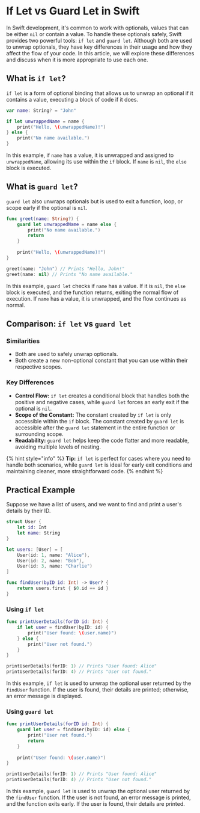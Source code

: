# If Let vs Guard Let in Swift

In Swift development, it's common to work with optionals, values that can be either `nil` or contain a value. To handle these optionals safely, Swift provides two powerful tools: `if let` and `guard let`. Although both are used to unwrap optionals, they have key differences in their usage and how they affect the flow of your code. In this article, we will explore these differences and discuss when it is more appropriate to use each one.

## What is `if let`?

`if let` is a form of optional binding that allows us to unwrap an optional if it contains a value, executing a block of code if it does.

```swift
var name: String? = "John"

if let unwrappedName = name {
    print("Hello, \(unwrappedName)!")
} else {
    print("No name available.")
}
```

In this example, if `name` has a value, it is unwrapped and assigned to `unwrappedName`, allowing its use within the `if` block. If `name` is `nil`, the `else` block is executed.

## What is `guard let`?

`guard let` also unwraps optionals but is used to exit a function, loop, or scope early if the optional is `nil`.

```swift
func greet(name: String?) {
    guard let unwrappedName = name else {
        print("No name available.")
        return
    }
    
    print("Hello, \(unwrappedName)!")
}

greet(name: "John") // Prints "Hello, John!"
greet(name: nil) // Prints "No name available."
```

In this example, `guard let` checks if `name` has a value. If it is `nil`, the `else` block is executed, and the function returns, exiting the normal flow of execution. If `name` has a value, it is unwrapped, and the flow continues as normal.

## Comparison: `if let` vs `guard let`

### Similarities

- Both are used to safely unwrap optionals.
- Both create a new non-optional constant that you can use within their respective scopes.

### Key Differences

- **Control Flow:** `if let` creates a conditional block that handles both the positive and negative cases, while `guard let` forces an early exit if the optional is `nil`.
- **Scope of the Constant:** The constant created by `if let` is only accessible within the `if` block. The constant created by `guard let` is accessible after the `guard let` statement in the entire function or surrounding scope.
- **Readability:** `guard let` helps keep the code flatter and more readable, avoiding multiple levels of nesting.

{% hint style="info" %}
**Tip:** `if let` is perfect for cases where you need to handle both scenarios, while `guard let` is ideal for early exit conditions and maintaining cleaner, more straightforward code.
{% endhint %}

## Practical Example

Suppose we have a list of users, and we want to find and print a user's details by their ID.

```swift
struct User {
    let id: Int
    let name: String
}

let users: [User] = [
    User(id: 1, name: "Alice"),
    User(id: 2, name: "Bob"),
    User(id: 3, name: "Charlie")
]

func findUser(byID id: Int) -> User? {
    return users.first { $0.id == id }
}
```

### Using `if let`

```swift
func printUserDetails(forID id: Int) {
    if let user = findUser(byID: id) {
        print("User found: \(user.name)")
    } else {
        print("User not found.")
    }
}

printUserDetails(forID: 1) // Prints "User found: Alice"
printUserDetails(forID: 4) // Prints "User not found."
```

In this example, `if let` is used to unwrap the optional user returned by the `findUser` function. If the user is found, their details are printed; otherwise, an error message is displayed.

### Using `guard let`

```swift
func printUserDetails(forID id: Int) {
    guard let user = findUser(byID: id) else {
        print("User not found.")
        return
    }
    
    print("User found: \(user.name)")
}

printUserDetails(forID: 1) // Prints "User found: Alice"
printUserDetails(forID: 4) // Prints "User not found."
```

In this example, `guard let` is used to unwrap the optional user returned by the `findUser` function. If the user is not found, an error message is printed, and the function exits early. If the user is found, their details are printed.
